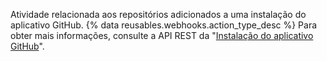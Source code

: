 Atividade relacionada aos repositórios adicionados a uma instalação do aplicativo GitHub. {% data reusables.webhooks.action_type_desc %} Para obter mais informações, consulte a API REST da "[Instalação do aplicativo GitHub](/v3/apps/)".
